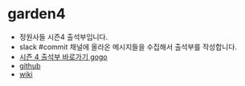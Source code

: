 # garden4
* 정원사들 시즌4 출석부입니다.
* slack #commit 채널에 올라온 메시지들을 수집해서 출석부를 작성합니다.
* [시즌 4 출석부 바로가기 gogo](http://garden4.junho85.pe.kr/)
* [github](https://github.com/junho85/garden4)
* [wiki](https://github.com/junho85/garden4/wiki)